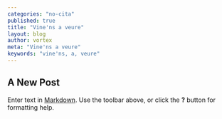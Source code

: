 ```yaml
---
categories: "no-cita"
published: true
title: "Vine'ns a veure"
layout: blog
author: vortex
meta: "Vine'ns a veure"
keywords: "vine'ns, a, veure"
---
```


## A New Post

Enter text in [Markdown](http://daringfireball.net/projects/markdown/). Use the toolbar above, or click the **?** button for formatting help.